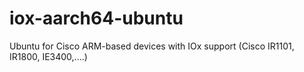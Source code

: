 # iox-aarch64-ubuntu
Ubuntu for Cisco ARM-based devices with IOx support (Cisco IR1101, IR1800, IE3400,....) 

